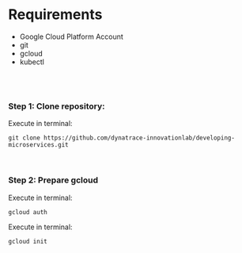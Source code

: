 # Requirements

- Google Cloud Platform Account
- git
- gcloud
- kubectl

<br>
<br>

### Step 1: Clone repository:

Execute in terminal:

```
git clone https://github.com/dynatrace-innovationlab/developing-microservices.git
```

<br>

### Step 2: Prepare gcloud

Execute in terminal:

```
gcloud auth
```

Execute in terminal:

```
gcloud init
```

<br>
<br>
